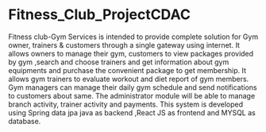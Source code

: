 # Fitness_Club_ProjectCDAC
Fitness club-Gym Services is intended to provide complete solution for Gym owner, trainers & customers through a
single gateway using internet. It allows owners to manage their gym, customers to view packages provided by gym
,search and choose trainers and get information about gym equipments and purchase the convenient package to get
membership. It allows gym trainers to evaluate workout and diet report of gym members. Gym managers can
manage their daily gym schedule and send notifications to customers about same. The administrator module will be
able to manage branch activity, trainer activity and payments. This system is developed using Spring data jpa java
as backend ,React JS as frontend and MYSQL as database.
